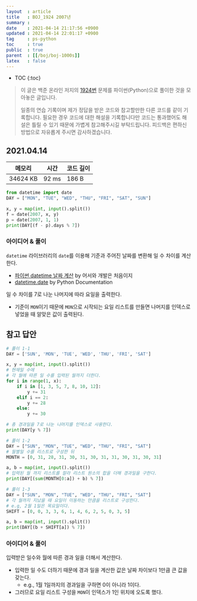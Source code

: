 ```yaml
---
layout  : article
title   : BOJ_1924 2007년
summary : 
date    : 2021-04-14 21:17:56 +0900
updated : 2021-04-14 22:01:17 +0900
tag     : ps-python
toc     : true
public  : true
parent  : [[/boj/boj-1000s]]
latex   : false
---
```

* TOC
{:toc}

> 이 글은 백준 온라인 저지의 [1924번](https://www.acmicpc.net/problem/1924) 문제를 파이썬(Python)으로 풀이한 것을 모아놓은 글입니다.
>
> 일종의 연습 기록이며 제가 정답을 받은 코드와 참고할만한 다른 코드를 같이 기록합니다. 필요한 경우 코드에 대한 해설을 기록합니다만 코드는 통과했어도 해설은 틀릴 수 있기 때문에 가볍게 참고해주시길 부탁드립니다. 피드백은 편하신 방법으로 자유롭게 주시면 감사하겠습니다.

## 2021.04.14

| 메모리    | 시간  | 코드 길이 |
| --------- | ----- | --------- |
| 34624 KB  | 92 ms | 186 B     |

```python
from datetime import date
DAY = ["MON", "TUE", "WED", "THU", "FRI", "SAT", "SUN"]

x, y = map(int, input().split())
f = date(2007, x, y)
p = date(2007, 1, 1)
print(DAY[(f - p).days % 7])
```

### 아이디어 & 풀이

`datetime` 라이브러리의 `date`를 이용해 기준과 주어진 날짜를 변환해 일 수 차이를 계산한다.

* [파이썬 datetime 날짜 계산](https://yuddomack.tistory.com/entry/파이썬-datetime-날짜-계산) by 어서와 개발은 처음이지
* [datetime.date](https://docs.python.org/3/library/datetime.html#datetime.date) by Python Documentation

일 수 차이를 7로 나눈 나머지에 따라 요일을 출력한다.

* 기준이 `MON`이기 때문에 `MON`으로 시작되는 요일 리스트를 만들면 나머지를 인덱스로 넣었을 때 알맞은 값이 출력된다.

## 참고 답안

```python
# 풀이 1-1
DAY = ['SUN', 'MON', 'TUE', 'WED', 'THU', 'FRI', 'SAT']

x, y = map(int, input().split())
# 현재일 수에 
# 각 월에 따른 일 수를 입력된 월까지 더한다.
for i in range(1, x):
    if i in [1, 3, 5, 7, 8, 10, 12]:
        y += 31
    elif i == 2:
        y += 28
    else:
        y += 30

# 총 경과일을 7로 나눈 나머지를 인덱스로 사용한다.
print(DAY[y % 7])

# 풀이 1-2
DAY = ["SUN", "MON", "TUE", "WED", "THU", "FRI", "SAT"]
# 월별일 수를 리스트로 구성한 뒤
MONTH = [0, 31, 28, 31, 30, 31, 30, 31, 31, 30, 31, 30, 31]

a, b = map(int, input().split())
# 입력된 월 까지 리스트를 잘라 리스트 원소의 합을 더해 경과일을 구한다.
print(DAY[(sum(MONTH[0:a]) + b) % 7])

# 풀이 1-3
DAY = ["SUN", "MON", "TUE", "WED", "THU", "FRI", "SAT"]
# 각 월까지 지났을 때 요일이 이동하는 만큼을 리스트로 구성한다.
# e.g, 2월 1일은 목요일이다.
SHIFT = [0, 0, 3, 3, 6, 1, 4, 6, 2, 5, 0, 3, 5]

a, b = map(int, input().split())
print(DAY[(b + SHIFT[a]) % 7])
```

### 아이디어 & 풀이

입력받은 일수와 월에 따른 경과 일을 더해서 계산한다.

* 입력한 일 수도 더하기 때문에 경과 일을 계산한 값은 날짜 차이보다 1만큼 큰 값을 갖는다.
    * e.g., 1월 1일까지의 경과일을 구하면 0이 아니라 1이다.
* 그러므로 요일 리스트 구성을 `MON`이 인덱스가 1인 위치에 오도록 했다.
